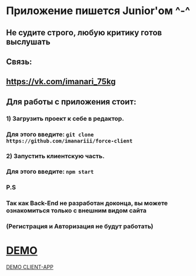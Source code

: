 # Приложение пишется Junior'ом ^-^

## Не судите строго, любую критику готов выслушать
## Связь:
## https://vk.com/imanari_75kg

## Для работы с приложения стоит:

### 1) Загрузить проект к себе в редактор. 
### Для этого введите: `git clone https://github.com/imanariii/force-client`

### 2) Запустить клиентскую часть. 
### Для этого введите: `npm start`

### P.S 
### Так как Back-End не разработан доконца, вы можете ознакомиться только с внешним видом сайта
### (Регистрация и Авторизация не будут работать)

# <a href="https://force-imanari.netlify.app/" />DEMO
[DEMO CLIENT-APP]()
